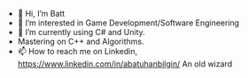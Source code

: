- 👋 Hi, I’m Batt
- 👀 I’m interested in Game Development/Software Engineering 
- 🌱 I’m currently using C# and Unity.
- Mastering on C++ and Algorithms.
- 📫 How to reach me on Linkedin,
https://www.linkedin.com/in/abatuhanbilgin/ 
An old wizard
 

<!---
RhinoCoder/RhinoCoder is a ✨ special ✨ repository because its `README.md` (this file) appears on your GitHub profile.
You can click the Preview link to take a look at your changes.
--->
